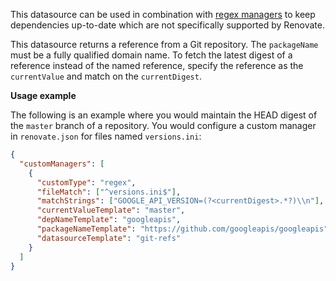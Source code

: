 This datasource can be used in combination with [regex managers](https://docs.renovatebot.com/modules/manager/regex/) to keep dependencies up-to-date which are not specifically supported by Renovate.

This datasource returns a reference from a Git repository.
The `packageName` must be a fully qualified domain name.
To fetch the latest digest of a reference instead of the named reference, specify the reference as the `currentValue` and match on the `currentDigest`.

**Usage example**

The following is an example where you would maintain the HEAD digest of the `master` branch of a repository.
You would configure a custom manager in `renovate.json` for files named `versions.ini`:

```json
{
  "customManagers": [
    {
      "customType": "regex",
      "fileMatch": ["^versions.ini$"],
      "matchStrings": ["GOOGLE_API_VERSION=(?<currentDigest>.*?)\\n"],
      "currentValueTemplate": "master",
      "depNameTemplate": "googleapis",
      "packageNameTemplate": "https://github.com/googleapis/googleapis",
      "datasourceTemplate": "git-refs"
    }
  ]
}
```
